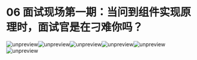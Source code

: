 06 面试现场第一期：当问到组件实现原理时，面试官是在刁难你吗？
================================

![unpreview](assets/0c5237f2bfd702bbb19423d36fafe4e7.jpg)![unpreview](assets/3d6b93bdf72be3826c9be626b19f0308.jpg)![unpreview](assets/a04a123eebb754cb04c3c055c47400db.jpg)![unpreview](assets/d6a832cc3fe1284e6274c1d43f44067a.jpg)![unpreview](assets/b963b7e55dd6c3cf1fb3340ffb233fda.jpg)![unpreview](assets/69f89c4662d71b1e434a85ba89ff87fe.jpg)
